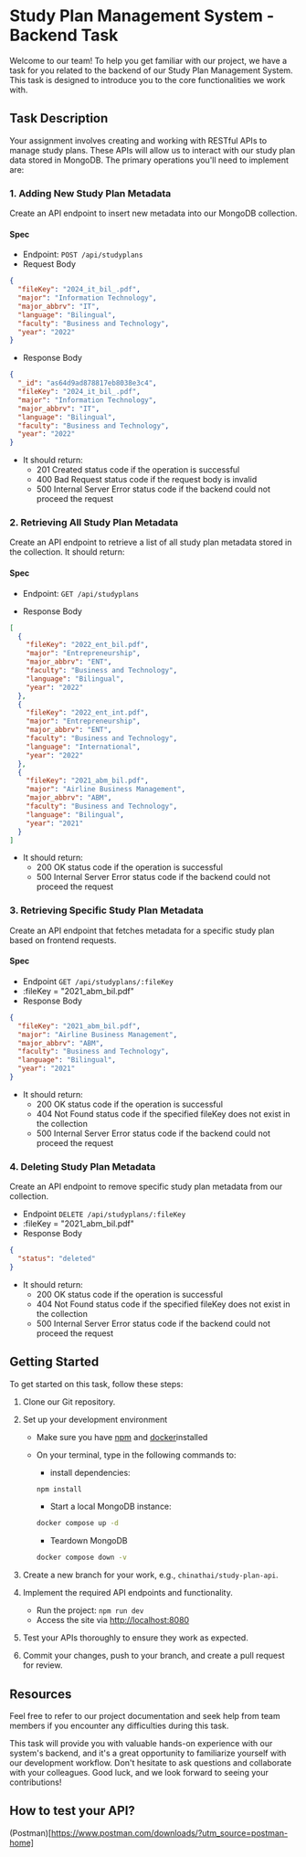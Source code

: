 # Study Plan Management System - Backend Task

Welcome to our team! To help you get familiar with our project, we have a task for you related to the backend of our Study Plan Management System. This task is designed to introduce you to the core functionalities we work with.

## Task Description

Your assignment involves creating and working with RESTful APIs to manage study plans. These APIs will allow us to interact with our study plan data stored in MongoDB. The primary operations you'll need to implement are:

### 1. Adding New Study Plan Metadata

Create an API endpoint to insert new metadata into our MongoDB collection.

#### Spec

- Endpoint: `POST /api/studyplans`
- Request Body

```json
{
  "fileKey": "2024_it_bil_.pdf",
  "major": "Information Technology",
  "major_abbrv": "IT",
  "language": "Bilingual",
  "faculty": "Business and Technology",
  "year": "2022"
}
```

- Response Body

```json
{
  "_id": "as64d9ad878817eb8038e3c4",
  "fileKey": "2024_it_bil_.pdf",
  "major": "Information Technology",
  "major_abbrv": "IT",
  "language": "Bilingual",
  "faculty": "Business and Technology",
  "year": "2022"
}
```

- It should return:
  - 201 Created status code if the operation is successful
  - 400 Bad Request status code if the request body is invalid
  - 500 Internal Server Error status code if the backend could not proceed the request

### 2. Retrieving All Study Plan Metadata

Create an API endpoint to retrieve a list of all study plan metadata stored in the collection. It should return:

#### Spec

- Endpoint: `GET /api/studyplans`

- Response Body

```json
[
  {
    "fileKey": "2022_ent_bil.pdf",
    "major": "Entrepreneurship",
    "major_abbrv": "ENT",
    "faculty": "Business and Technology",
    "language": "Bilingual",
    "year": "2022"
  },
  {
    "fileKey": "2022_ent_int.pdf",
    "major": "Entrepreneurship",
    "major_abbrv": "ENT",
    "faculty": "Business and Technology",
    "language": "International",
    "year": "2022"
  },
  {
    "fileKey": "2021_abm_bil.pdf",
    "major": "Airline Business Management",
    "major_abbrv": "ABM",
    "faculty": "Business and Technology",
    "language": "Bilingual",
    "year": "2021"
  }
]
```

- It should return:
  - 200 OK status code if the operation is successful
  - 500 Internal Server Error status code if the backend could not proceed the request

### 3. Retrieving Specific Study Plan Metadata

Create an API endpoint that fetches metadata for a specific study plan based on frontend requests.

#### Spec

- Endpoint `GET /api/studyplans/:fileKey`
- :fileKey = "2021_abm_bil.pdf"
- Response Body

```json
{
  "fileKey": "2021_abm_bil.pdf",
  "major": "Airline Business Management",
  "major_abbrv": "ABM",
  "faculty": "Business and Technology",
  "language": "Bilingual",
  "year": "2021"
}
```

- It should return:
  - 200 OK status code if the operation is successful
  - 404 Not Found status code if the specified fileKey does not exist in the collection
  - 500 Internal Server Error status code if the backend could not proceed the request

### 4. Deleting Study Plan Metadata

Create an API endpoint to remove specific study plan metadata from our collection.

- Endpoint `DELETE /api/studyplans/:fileKey`
- :fileKey = "2021_abm_bil.pdf"
- Response Body

```json
{
  "status": "deleted"
}
```

- It should return:
  - 200 OK status code if the operation is successful
  - 404 Not Found status code if the specified fileKey does not exist in the collection
  - 500 Internal Server Error status code if the backend could not proceed the request

## Getting Started

To get started on this task, follow these steps:

1.  Clone our Git repository.

2.  Set up your development environment

    - Make sure you have [npm](https://nodejs.org/en/download) and [docker](https://www.docker.com/products/docker-desktop/)installed

    - On your terminal, type in the following commands to:

      - install dependencies:

      ```sh
      npm install
      ```

      - Start a local MongoDB instance:

      ```sh
      docker compose up -d
      ```

      - Teardown MongoDB

      ```sh
      docker compose down -v
      ```

3.  Create a new branch for your work, e.g., `chinathai/study-plan-api`.

4.  Implement the required API endpoints and functionality.

    - Run the project: `npm run dev`
    - Access the site via [http://localhost:8080](http://localhost:8080)

5.  Test your APIs thoroughly to ensure they work as expected.

6.  Commit your changes, push to your branch, and create a pull request for review.

## Resources

Feel free to refer to our project documentation and seek help from team members if you encounter any difficulties during this task.

This task will provide you with valuable hands-on experience with our system's backend, and it's a great opportunity to familiarize yourself with our development workflow. Don't hesitate to ask questions and collaborate with your colleagues. Good luck, and we look forward to seeing your contributions!

## How to test your API?

(Postman)[https://www.postman.com/downloads/?utm_source=postman-home]
